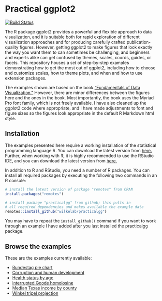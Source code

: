 
<!-- README.md is generated from README.Rmd. Please edit that file -->

# Practical ggplot2

[![Build
Status](https://travis-ci.org/wilkelab/isoband.svg?branch=master)](https://travis-ci.org/wilkelab/practicalgg)

The R package ggplot2 provides a powerful and flexible approach to data
visualization, and it is suitable both for rapid exploration of
different visualization approaches and for producing carefully crafted
publication-quality figures. However, getting ggplot2 to make figures
that look exactly the way you want them to can sometimes be challenging,
and beginners and experts alike can get confused by themes, scales,
coords, guides, or facets. This repository houses a set of step-by-step
examples demonstrating how to get the most out of ggplot2, including how
to choose and customize scales, how to theme plots, and when and how to
use extension packages.

The examples shown are based on the book [“Fundamentals of Data
Visualization.”](https://serialmentor.com/dataviz) However, there are
minor differences between the figures here and the ones in the book.
Most importantly, the book uses the Myriad Pro font family, which is not
freely available. I have also cleaned up the ggplot2 code where
appropriate, and I have made adjustments to font and figure sizes so the
figures look appropriate in the default R Markdown html style.

## Installation

The examples presented here require a working installation of the
statistical programming language R. You can download the latest version
from [here.](https://cran.r-project.org/) Further, when working with R,
it is highly recommended to use the RStudio IDE, and you can download
the latest version from
[here.](https://rstudio.com/products/rstudio/download/)

In addition to R and RStudio, you need a number of R packages. You can
install all required packages by executing the following two commands in
an R console:

``` r
# install the latest version of package "remotes" from CRAN
install.packages("remotes")

# install package "practicalgg" from github; this pulls in 
# all required dependencies and makes available the example data
remotes::install_github("wilkelab/practicalgg")
```

You may have to repeat the `install_github()` command if you want to
work through an example I have added after you last installed the
practicalgg package.

## Browse the examples

These are the examples currently available:

  - [Bundestag pie
    chart](https://wilkelab.org/practicalgg/articles/bundestag_pie.html)
  - [Corruption and human
    development](https://wilkelab.org/practicalgg/articles/corruption_human_development.html)
  - [Health status by
    age](https://wilkelab.org/practicalgg/articles/health_status.html)
  - [Interrupted Goode
    homolosine](https://wilkelab.org/practicalgg/articles/goode.html)
  - [Median Texas income by
    county](https://wilkelab.org/practicalgg/articles/Texas_income.html)
  - [Winkel tripel
    projection](https://wilkelab.org/practicalgg/articles/Winkel_tripel.html)
